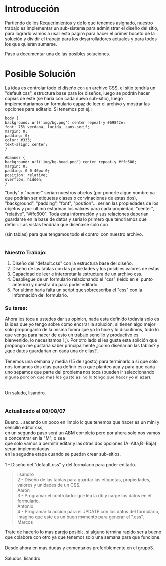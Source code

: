 # Introducción #

Partiendo de los [Requerimientos](http://code.google.com/p/surforce-cms/wiki/CMSRequerimientos) y de lo que tenemos asignado, nuestro trabajo es implementar un sub-sistema para administrar el diseño del sitio, para lograrlo vamos a usar esta pagina para hacer el primer boceto de la solución y dividir el trabajo para los desarrolladores actuales y para todos los que quieran sumarse.

Paso a documentar una de las posibles soluciones.


# Posible Solución #

La idea es controlar todo el diseño con un archivo CSS, el sitio tendría un "default.css", estructura base para los diseños, luego se podrán hacer copias de este (se haria con cada nuevo sub-sitio), luego implementariamos un formulario capaz de leer el archivo y mostrar las opciones para editarlo. Si tenemos por ej.:
```
body {
background: url('img/bg.png') center repeat-y #69842e;
font: 75% verdana, lucida, sans-serif;
margin: 0;
padding: 0;
color: #333;
text-align: center;
}

#banner {
background: url('img/bg-head.png') center repeat-y #ffc600;
margin: 0;
padding: 0 0 40px 0;
position: relative;
overflow: hidden;
}

```

"body" y "banner" serian nuestros objetos (por ponerle algun nombre ya que podrian ser etiquetas clases o convinaciones de estas dos), "background", "padding", "font", "position"... serian las propiedades de los objetos y por ultimo estarinan los valores para cada propiedad, "center", "relative", "#ffc600". Toda esta información y sus relaciones deberian guardarse en la base de datos y seria lo primero que tendriamos que definir. Las vistas tendrian que diseñarse solo con <div> (sin tablas) para que tengamos todo el control con nuestro archivo.<br>
<br>
<h3>Nuestro Trabajo:</h3>
<ol><li>Diseño del "default.css" con la estructura base del diseño.<br>
</li><li>Diseño de las tablas con las pripiedades y los posibles valores de estas.<br>
</li><li>Capacidad de leer e interpretar la estructura de un archivo css.<br>
</li><li>Despliegue de un formulario relacionando el "css" (leido en el punto anterior) y nuestra db para poder editarlo.<br>
</li><li>Por ultimo haria falta un script que sobreescriba el "css" con la información del formulario.</li></ol>

<h3>Su tarea:</h3>

Ahora les toca a ustedes dar su opinion, nada esta definido todavia solo es la idea que yo tengo sobre como encarar la solución, si tienen algo mejor solo proponganlo de la misma fomra que yo lo hice y lo discutimos, todo lo que venga para hacer de esto un trabajo sencillo y productivo es bienvenido, lo necesitamos ! ;). Por otro lado si les gusta esta solición que propongo me gustaria saber principalmente ¿como diseñarian las tablas? y ¿que datos guardarian en cada una de ellas?.<br>
<br>
Tenemos una semana y media (15 de agosto) para terminarlo a si que solo nos tomamos dos dias para definir esto que planteo aca y para que cada uno sepamos que parte del problema nos toca (pueden ir seleccionando alguna porcion que mas les guste asi no lo tengo que hacer yo al azar).<br>
<br>
<br>
Un saludo, lisandro.<br>
<br>
<h3>Actualizado el 08/08/07</h3>

Bueno... sacando un poco en limpio lo que tenemos que hacer es un mini y sencillo editor css,<br>
en un segundo paso será un ABM completo pero por ahora solo nos vamos a concentrar en la "M", o sea<br>
que solo vamos a permitir editar y las otras dos opciones (A=Alta,B=Baja) seran implementadas<br>
en la segudna etapa cuando se puedan crear sub-sitios.<br>
<br>
1 - Diseño del "default.css" y del formulario para poder editarlo.<br>
<blockquote>lisandro<br>
2 - Diseño de las tablas para guardar las etiquetas, propiedades, valores y unidades de un CSS.<br>
Aarón<br>
3 - Programar el controlador que lea la db y carge los datos en el formulario.<br>
Antonio<br>
4 - Programar la accion para el UPDATE con los datos del formulario, imagino que este es un buen momento para generar el ".css".<br>
Marcos</blockquote>

Trate de hacerlo lo mas parejo posible, si alguno termina rapido seria bueno que colabore con otro ya que tenemos solo una semana para que funcione.<br>
<br>
Desde ahora en más dudas y comentarios preferiblemente en el grupo3.<br>
<br>
Saludos, lisandro.<br>
<br>
<br>
<br>
